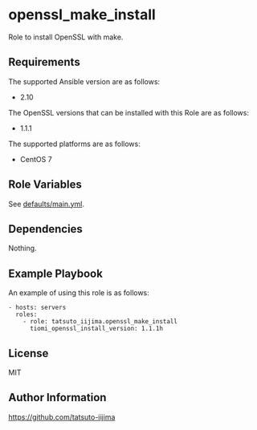 openssl_make_install
=========

Role to install OpenSSL with make.

Requirements
------------

The supported Ansible version are as follows:

- 2.10

The OpenSSL versions that can be installed with this Role are as follows:

- 1.1.1

The supported platforms are as follows:

- CentOS 7

Role Variables
--------------

See [defaults/main.yml](./defaults/main.yml).

Dependencies
------------

Nothing.

Example Playbook
----------------

An example of using this role is as follows:

    - hosts: servers
      roles:
        - role: tatsuto_iijima.openssl_make_install
          tiomi_openssl_install_version: 1.1.1h

License
-------

MIT

Author Information
------------------

https://github.com/tatsuto-iijima
